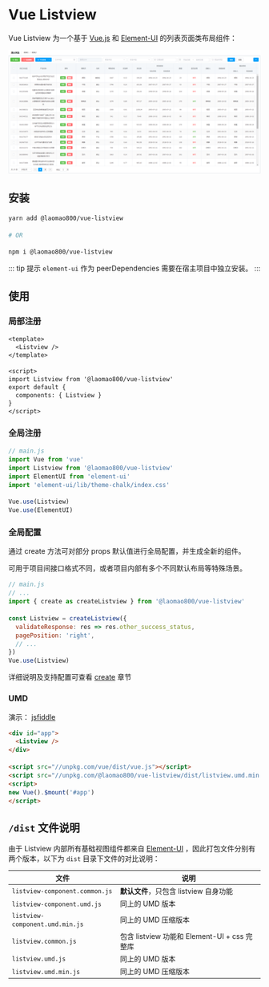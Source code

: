 # Vue Listview

Vue Listview 为一个基于 [Vue.js](https://cn.vuejs.org/) 和 [Element-UI](http://element.eleme.io/) 的列表页面类布局组件：

![预览](./preview.png)

## 安装

```bash
yarn add @laomao800/vue-listview

# OR

npm i @laomao800/vue-listview
```

::: tip 提示
`element-ui` 作为 peerDependencies 需要在宿主项目中独立安装。
:::

## 使用

### 局部注册

```vue
<template>
  <Listview />
</template>

<script>
import Listview from '@laomao800/vue-listview'
export default {
  components: { Listview }
}
</script>
```

### 全局注册

```js
// main.js
import Vue from 'vue'
import Listview from '@laomao800/vue-listview'
import ElementUI from 'element-ui'
import 'element-ui/lib/theme-chalk/index.css'

Vue.use(Listview)
Vue.use(ElementUI)
```

### 全局配置 <Badge text="2.0.0+" />

通过 create 方法可对部分 props 默认值进行全局配置，并生成全新的组件。

可用于项目间接口格式不同，或者项目内部有多个不同默认布局等特殊场景。

```js
// main.js
// ...
import { create as createListview } from '@laomao800/vue-listview'

const Listview = createListview({
  validateResponse: res => res.other_success_status,
  pagePosition: 'right',
  // ...
})
Vue.use(Listview)
```

详细说明及支持配置可查看 [create](create.md) 章节

### UMD

演示： [jsfiddle](https://jsfiddle.net/laomao800/92Lvg1rn/4/)

```html
<div id="app">
  <Listview />
</div>

<script src="//unpkg.com/vue/dist/vue.js"></script>
<script src="//unpkg.com/@laomao800/vue-listview/dist/listview.umd.min.js"></script>
<script>
new Vue().$mount('#app')
</script>
```

## `/dist` 文件说明

由于 Listview 内部所有基础视图组件都来自 [Element-UI](http://element.eleme.io/) ，因此打包文件分别有两个版本，以下为 `dist` 目录下文件的对比说明：

| 文件                            | 说明                                         |
| ------------------------------- | -------------------------------------------- |
| `listview-component.common.js`  | **默认文件**，只包含 listview 自身功能       |
| `listview-component.umd.js`     | 同上的 UMD 版本                              |
| `listview-component.umd.min.js` | 同上的 UMD 压缩版本                          |
| `listview.common.js`            | 包含 listview 功能和 Element-UI + css 完整库 |
| `listview.umd.js`               | 同上的 UMD 版本                              |
| `listview.umd.min.js`           | 同上的 UMD 压缩版本                          |
